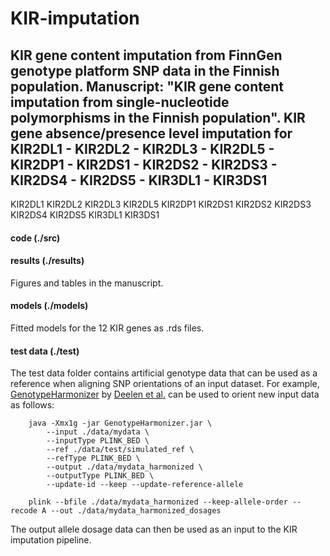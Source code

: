 # KIR-imputation
KIR gene content imputation from FinnGen genotype platform SNP data in the Finnish population.
Manuscript: "KIR gene content imputation from single-nucleotide polymorphisms in the Finnish population". 
KIR gene absence/presence level imputation for 
KIR2DL1 - KIR2DL2 - KIR2DL3 - KIR2DL5 - KIR2DP1 - KIR2DS1 - KIR2DS2 - KIR2DS3 - KIR2DS4 - KIR2DS5 - KIR3DL1 - KIR3DS1
------------ 
KIR2DL1
KIR2DL2
KIR2DL3
KIR2DL5
KIR2DP1
KIR2DS1
KIR2DS2
KIR2DS3
KIR2DS4
KIR2DS5
KIR3DL1
KIR3DS1

#### code (./src)

#### results (./results)
Figures and tables in the manuscript.


#### models (./models)
Fitted models for the 12 KIR genes as .rds files.

#### test data (./test)
The test data folder contains artificial genotype data that can be used as a reference when aligning SNP orientations of an input dataset.
For example, [GenotypeHarmonizer](https://github.com/molgenis/systemsgenetics/wiki/Genotype-Harmonizer) by [Deelen et al.](https://bmcresnotes.biomedcentral.com/articles/10.1186/1756-0500-7-901) can be used to orient new input data as follows:
```shell
    java -Xmx1g -jar GenotypeHarmonizer.jar \
        --input ./data/mydata \
        --inputType PLINK_BED \
        --ref ./data/test/simulated_ref \ 
        --refType PLINK_BED \
        --output ./data/mydata_harmonized \
        --outputType PLINK_BED \ 
        --update-id --keep --update-reference-allele
    
    plink --bfile ./data/mydata_harmonized --keep-allele-order --recode A --out ./data/mydata_harmonized_dosages
```   
The output allele dosage data can then be used as an input to the KIR imputation pipeline.

